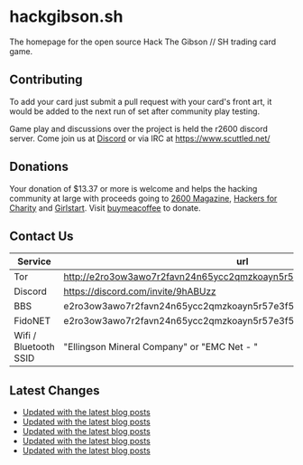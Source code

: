 # hackgibson.sh
The homepage for the open source Hack The Gibson // SH trading card game.


## Contributing

To add your card just submit a pull request with your card's front art, it would be added to the next run of set after community play testing.

Game play and discussions over the project is held the r2600 discord server. Come join us at [Discord](https://discord.com/invite/9hABUzz) or via IRC at https://www.scuttled.net/


## Donations

Your donation of $13.37 or more is welcome and helps the hacking community at large with proceeds going to [2600 Magazine](https://2600.com/), [Hackers for Charity](https://hackersforcharity.org) and [Girlstart](https://girlstart.org).  Visit [buymeacoffee](https://www.buymeacoffee.com/hackgibson.sh) to donate.


## Contact Us

Service | url
-|-
Tor | http://e2ro3ow3awo7r2favn24n65ycc2qmzkoayn5r57e3f56nvjwdcgg32ad.onion
Discord | https://discord.com/invite/9hABUzz
BBS | e2ro3ow3awo7r2favn24n65ycc2qmzkoayn5r57e3f56nvjwdcgg32ad.onion:23
FidoNET | e2ro3ow3awo7r2favn24n65ycc2qmzkoayn5r57e3f56nvjwdcgg32ad.onion:24554
Wifi / Bluetooth SSID | "Ellingson Mineral Company" or "EMC Net - <fidonet address>"

## Latest Changes
<!-- BLOG-POST-LIST:START -->
- [Updated with the latest blog posts](https://github.com/DFW2600/hackgibson.sh/commit/ea96d1b230a5b3a5a2f0f6af3f00dc892198189f)
- [Updated with the latest blog posts](https://github.com/DFW2600/hackgibson.sh/commit/8128be539b1b7aa8174f0ed3c991f8058f7659d7)
- [Updated with the latest blog posts](https://github.com/DFW2600/hackgibson.sh/commit/f4e78e40605816ae490cf22c49068e52daeb5215)
- [Updated with the latest blog posts](https://github.com/DFW2600/hackgibson.sh/commit/9b0c448bd5aaf069573445f2f4abad95c8abda7e)
- [Updated with the latest blog posts](https://github.com/DFW2600/hackgibson.sh/commit/843f87556578591c26118891b766df147d7a6fe3)
<!-- BLOG-POST-LIST:END -->
